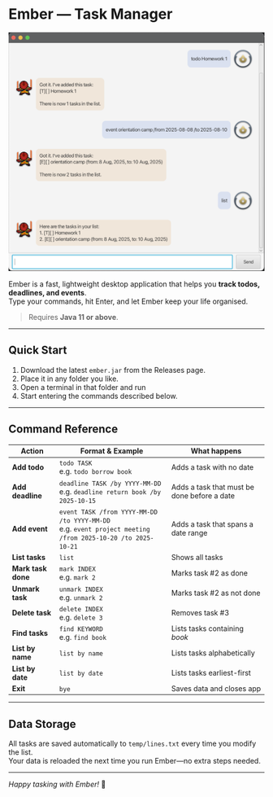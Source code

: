 # Ember — Task Manager

![Ember main window](Ui.png)

Ember is a fast, lightweight desktop application that helps you **track todos, deadlines, and events**.  
Type your commands, hit Enter, and let Ember keep your life organised.

> Requires **Java 11 or above**.

---

## Quick Start
1. Download the latest `ember.jar` from the Releases page.
2. Place it in any folder you like.
3. Open a terminal in that folder and run
4. Start entering the commands described below.

---

## Command Reference

| Action                | Format & Example | What happens |
|-----------------------|------------------|--------------|
| **Add todo**          | `todo TASK` <br> e.g. `todo borrow book` | Adds a task with no date |
| **Add deadline**      | `deadline TASK /by YYYY-MM-DD` <br> e.g. `deadline return book /by 2025-10-15` | Adds a task that must be done before a date |
| **Add event**         | `event TASK /from YYYY-MM-DD /to YYYY-MM-DD` <br> e.g. `event project meeting /from 2025-10-20 /to 2025-10-21` | Adds a task that spans a date range |
| **List tasks**        | `list` | Shows all tasks |
| **Mark task done**    | `mark INDEX` <br> e.g. `mark 2` | Marks task #2 as done |
| **Unmark task**       | `unmark INDEX` <br> e.g. `unmark 2` | Marks task #2 as not done |
| **Delete task**       | `delete INDEX` <br> e.g. `delete 3` | Removes task #3 |
| **Find tasks**        | `find KEYWORD` <br> e.g. `find book` | Lists tasks containing *book* |
| **List by name**      | `list by name` | Lists tasks alphabetically |
| **List by date**      | `list by date` | Lists tasks earliest-first |
| **Exit**              | `bye` | Saves data and closes app |

---

## Data Storage
All tasks are saved automatically to `temp/lines.txt` every time you modify the list.  
Your data is reloaded the next time you run Ember—no extra steps needed.

---

*Happy tasking with Ember!* 🚀
